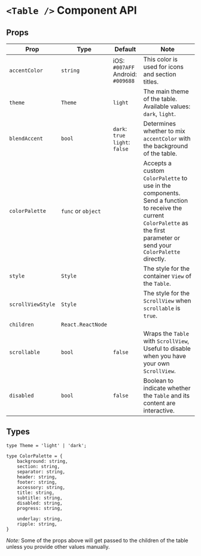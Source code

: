 # `<Table />` Component API

## Props

| Prop | Type | Default | Note |
|---|---|---|---|
|`accentColor`|`string`|iOS: `#007AFF` <br/> Android: `#009688`|This color is used for icons and section titles.|
|`theme`|`Theme`|`light`| The main theme of the table. Available values: `dark`, `light`.|
|`blendAccent`|`bool`|`dark`: `true`<br/>`light`: `false`|Determines whether to mix `accentColor` with the background of the table.|
|`colorPalette`|`func` or `object`|   |Accepts a custom `ColorPalette` to use in the components. Send a function to receive the current `ColorPalette` as the first parameter or send your `ColorPalette` directly.|
|`style`|`Style`|   |The style for the container `View` of the `Table`.|
|`scrollViewStyle`|`Style`|   |The style for the `ScrollView` when `scrollable` is `true`.|
|`children`|`React.ReactNode`|   |   |
|`scrollable`|`bool`|`false`|Wraps the `Table` with `ScrollView`, Useful to disable when you have your own `ScrollView`.|
|`disabled`|`bool`|`false`|Boolean to indicate whether the `Table` and its content are interactive.|

## Types

```
type Theme = 'light' | 'dark';

type ColorPalette = {
    background: string,
    section: string,
    separator: string,
    header: string,
    footer: string,
    accessory: string,
    title: string,
    subtitle: string,
    disabled: string,
    progress: string,

    underlay: string,
    ripple: string,
}
```

*Note:* Some of the props above will get passed to the children of the table unless you provide other values manually.
